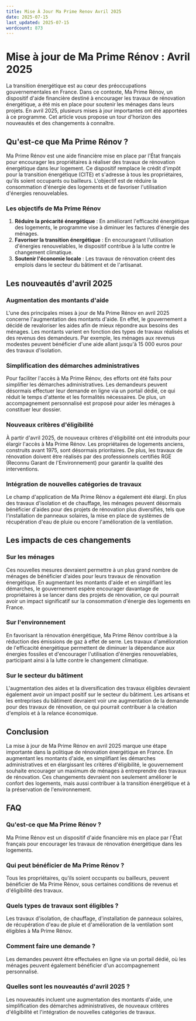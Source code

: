 ```yaml
---
title: Mise À Jour Ma Prime Renov Avril 2025
date: 2025-07-15
last_updated: 2025-07-15
wordcount: 873
---
```


# Mise à jour de Ma Prime Rénov : Avril 2025

La transition énergétique est au cœur des préoccupations gouvernementales en France. Dans ce contexte, Ma Prime Rénov, un dispositif d'aide financière destiné à encourager les travaux de rénovation énergétique, a été mis en place pour soutenir les ménages dans leurs projets. En avril 2025, plusieurs mises à jour importantes ont été apportées à ce programme. Cet article vous propose un tour d'horizon des nouveautés et des changements à connaître.

## Qu'est-ce que Ma Prime Rénov ?

Ma Prime Rénov est une aide financière mise en place par l'État français pour encourager les propriétaires à réaliser des travaux de rénovation énergétique dans leur logement. Ce dispositif remplace le crédit d'impôt pour la transition énergétique (CITE) et s'adresse à tous les propriétaires, qu'ils soient occupants ou bailleurs. L'objectif est de réduire la consommation d'énergie des logements et de favoriser l'utilisation d'énergies renouvelables.

### Les objectifs de Ma Prime Rénov

1. **Réduire la précarité énergétique** : En améliorant l'efficacité énergétique des logements, le programme vise à diminuer les factures d'énergie des ménages.
2. **Favoriser la transition énergétique** : En encourageant l'utilisation d'énergies renouvelables, le dispositif contribue à la lutte contre le changement climatique.
3. **Soutenir l'économie locale** : Les travaux de rénovation créent des emplois dans le secteur du bâtiment et de l'artisanat.

## Les nouveautés d'avril 2025

### Augmentation des montants d'aide

L'une des principales mises à jour de Ma Prime Rénov en avril 2025 concerne l'augmentation des montants d'aide. En effet, le gouvernement a décidé de revaloriser les aides afin de mieux répondre aux besoins des ménages. Les montants varient en fonction des types de travaux réalisés et des revenus des demandeurs. Par exemple, les ménages aux revenus modestes peuvent bénéficier d'une aide allant jusqu'à 15 000 euros pour des travaux d'isolation.

### Simplification des démarches administratives

Pour faciliter l'accès à Ma Prime Rénov, des efforts ont été faits pour simplifier les démarches administratives. Les demandeurs peuvent désormais effectuer leur demande en ligne via un portail dédié, ce qui réduit le temps d'attente et les formalités nécessaires. De plus, un accompagnement personnalisé est proposé pour aider les ménages à constituer leur dossier.

### Nouveaux critères d'éligibilité

À partir d'avril 2025, de nouveaux critères d'éligibilité ont été introduits pour élargir l'accès à Ma Prime Rénov. Les propriétaires de logements anciens, construits avant 1975, sont désormais prioritaires. De plus, les travaux de rénovation doivent être réalisés par des professionnels certifiés RGE (Reconnu Garant de l'Environnement) pour garantir la qualité des interventions.

### Intégration de nouvelles catégories de travaux

Le champ d'application de Ma Prime Rénov a également été élargi. En plus des travaux d'isolation et de chauffage, les ménages peuvent désormais bénéficier d'aides pour des projets de rénovation plus diversifiés, tels que l'installation de panneaux solaires, la mise en place de systèmes de récupération d'eau de pluie ou encore l'amélioration de la ventilation.

## Les impacts de ces changements

### Sur les ménages

Ces nouvelles mesures devraient permettre à un plus grand nombre de ménages de bénéficier d'aides pour leurs travaux de rénovation énergétique. En augmentant les montants d'aide et en simplifiant les démarches, le gouvernement espère encourager davantage de propriétaires à se lancer dans des projets de rénovation, ce qui pourrait avoir un impact significatif sur la consommation d'énergie des logements en France.

### Sur l'environnement

En favorisant la rénovation énergétique, Ma Prime Rénov contribue à la réduction des émissions de gaz à effet de serre. Les travaux d'amélioration de l'efficacité énergétique permettent de diminuer la dépendance aux énergies fossiles et d'encourager l'utilisation d'énergies renouvelables, participant ainsi à la lutte contre le changement climatique.

### Sur le secteur du bâtiment

L'augmentation des aides et la diversification des travaux éligibles devraient également avoir un impact positif sur le secteur du bâtiment. Les artisans et les entreprises du bâtiment devraient voir une augmentation de la demande pour des travaux de rénovation, ce qui pourrait contribuer à la création d'emplois et à la relance économique.

## Conclusion

La mise à jour de Ma Prime Rénov en avril 2025 marque une étape importante dans la politique de rénovation énergétique en France. En augmentant les montants d'aide, en simplifiant les démarches administratives et en élargissant les critères d'éligibilité, le gouvernement souhaite encourager un maximum de ménages à entreprendre des travaux de rénovation. Ces changements devraient non seulement améliorer le confort des logements, mais aussi contribuer à la transition énergétique et à la préservation de l'environnement.

## FAQ

### Qu'est-ce que Ma Prime Rénov ?

Ma Prime Rénov est un dispositif d'aide financière mis en place par l'État français pour encourager les travaux de rénovation énergétique dans les logements.

### Qui peut bénéficier de Ma Prime Rénov ?

Tous les propriétaires, qu'ils soient occupants ou bailleurs, peuvent bénéficier de Ma Prime Rénov, sous certaines conditions de revenus et d'éligibilité des travaux.

### Quels types de travaux sont éligibles ?

Les travaux d'isolation, de chauffage, d'installation de panneaux solaires, de récupération d'eau de pluie et d'amélioration de la ventilation sont éligibles à Ma Prime Rénov.

### Comment faire une demande ?

Les demandes peuvent être effectuées en ligne via un portail dédié, où les ménages peuvent également bénéficier d'un accompagnement personnalisé.

### Quelles sont les nouveautés d'avril 2025 ?

Les nouveautés incluent une augmentation des montants d'aide, une simplification des démarches administratives, de nouveaux critères d'éligibilité et l'intégration de nouvelles catégories de travaux.